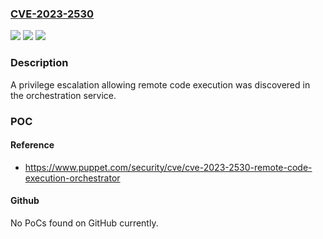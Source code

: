 ### [CVE-2023-2530](https://cve.mitre.org/cgi-bin/cvename.cgi?name=CVE-2023-2530)
![](https://img.shields.io/static/v1?label=Product&message=Puppet%20Enterprise&color=blue)
![](https://img.shields.io/static/v1?label=Version&message=2021.7.0%3C%202021.7.4%20&color=brighgreen)
![](https://img.shields.io/static/v1?label=Vulnerability&message=CWE-284%20Improper%20Access%20Control&color=brighgreen)

### Description

A privilege escalation allowing remote code execution was discovered in the orchestration service.

### POC

#### Reference
- https://www.puppet.com/security/cve/cve-2023-2530-remote-code-execution-orchestrator

#### Github
No PoCs found on GitHub currently.

